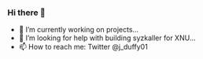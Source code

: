 ### Hi there 👋

 - 🔭 I’m currently working on projects...
 - 🤔 I’m looking for help with building syzkaller for XNU...
 - 📫 How to reach me: Twitter @j_duffy01
